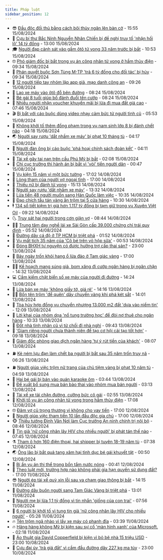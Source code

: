 ```yaml
---
title: Pháp luật
sidebar_position: 12
---
```


<!-- vnexpress-phap-luat:START -->
- 😎 [Đầu độc đối thủ bằng cách bôi thủy ngân lên bàn cờ](https://vnexpress.net/dau-doc-doi-thu-bang-cach-boi-thuy-ngan-len-ban-co-4781965.html) - 15:55 15/08/2024
- 🥰 [Cựu bí thư Bắc Ninh Nguyễn Nhân Chiến bị đề nghị truy tố &#39;nhận hối lộ&#39; 14 tỷ đồng](https://vnexpress.net/cuu-bi-thu-bac-ninh-nguyen-nhan-chien-bi-truy-to-nhan-hoi-lo-13-ty-dong-4781945.html) - 13:00 15/08/2024
- 🎓 [Người đạp cảnh sát vào gầm ôtô tử vong 33 năm trước bị bắt](https://vnexpress.net/nguoi-dap-canh-sat-vao-gam-oto-tu-vong-33-nam-truoc-bi-bat-4781911.html) - 10:53 15/08/2024
- 🤓 [Phó giám đốc bị bắt trong vụ án công nhân tử vong ở hầm thủy điện](https://vnexpress.net/pho-giam-doc-bi-bat-trong-vu-an-cong-nhan-tu-vong-o-ham-thuy-dien-4781860.html) - 09:34 15/08/2024
- 🎊 [Phán quyết buộc Sơn Tùng M-TP &#39;trả 6 tỷ đồng cho đối tác&#39; bị hủy](https://vnexpress.net/phan-quyet-buoc-son-tung-m-tp-tra-6-ty-dong-cho-doi-tac-bi-huy-4781879.html) - 09:34 15/08/2024
- 🙉 [12 người tiếp tay nhóm lập app giả, mạo danh công an](https://vnexpress.net/12-nguoi-tiep-tay-nhom-lap-app-gia-mao-danh-cong-an-4781785.html) - 09:26 15/08/2024
- 🤡 [Lao xe máy vào ôtô đỗ bên đường](https://vnexpress.net/lao-xe-may-vao-oto-do-ben-duong-4781788.html) - 08:24 15/08/2024
- 🗽 [Bé gái 8 tuổi giúp bố đánh đuổi tên cướp](https://vnexpress.net/be-gai-8-tuoi-giup-bo-danh-tra-ten-cuop-4781734.html) - 08:24 15/08/2024
- 🌋 [Nhiều người nhận voucher khuyến mãi bị lừa đi mua đất giá cao](https://vnexpress.net/nhieu-nguoi-nhan-voucher-khuyen-mai-bi-lua-di-mua-dat-gia-cao-4781767.html) - 07:46 15/08/2024
- 🎬 [Bị bắt với cáo buộc dùng video nhạy cảm bức tử người tình cũ](https://vnexpress.net/bi-bat-voi-cao-buoc-dung-video-nhay-cam-buc-tu-nguoi-tinh-cu-4781764.html) - 05:53 15/08/2024
- 💯 [Không khởi tố thêm đồng phạm trong vụ nam sinh lớp 8 bị đánh chết não](https://vnexpress.net/khong-khoi-to-them-dong-pham-trong-vu-nam-sinh-lop-8-bi-danh-chet-nao-4781623.html) - 04:18 15/08/2024
- 🌏 [Người say rượu &#39;dắt nhầm xe máy&#39; bị phạt 10 tháng tù](https://vnexpress.net/nguoi-say-ruou-dat-nham-xe-may-bi-phat-10-thang-tu-4781682.html) - 04:17 15/08/2024
- 🌊 [Người đàn ông bị cáo buộc &#39;phá hoại chính sách đoàn kết&#39;](https://vnexpress.net/nguoi-dan-ong-bi-cao-buoc-pha-hoai-chinh-sach-doan-ket-4781650.html) - 04:11 15/08/2024
- 💂 [Tài xế gây tai nạn trên cầu Phú Mỹ bị bắt](https://vnexpress.net/tai-xe-gay-tai-nan-tren-cau-phu-my-bi-bat-4781636.html) - 02:08 15/08/2024
- 🎡 [Chi cục trưởng thi hành án bị bắt vì &#39;vòi&#39; tiền người dân](https://vnexpress.net/chi-cuc-truong-thi-hanh-an-bi-bat-vi-voi-tien-nguoi-dan-4781577.html) - 00:47 15/08/2024
- 🫶 [Vụ kiện 15 năm vì một bức tường](https://vnexpress.net/vu-kien-15-nam-vi-mot-buc-tuong-4781551.html) - 17:02 14/08/2024
- 🐲 [Lòng tham của người vợ ngoại tình](https://vnexpress.net/long-tham-cua-nguoi-vo-ngoai-tinh-4781523.html) - 17:00 14/08/2024
- 🚀 [Thiếu nữ bị đánh tử vong](https://vnexpress.net/thieu-nu-bi-danh-tu-vong-4781547.html) - 15:13 14/08/2024
- 🎊 [Người say rượu &#39;dắt nhầm xe máy&#39;](https://vnexpress.net/nguoi-say-ruou-dat-nham-xe-may-4781462.html) - 13:32 14/08/2024
- 🤗 [Lừa tiền 48 người muốn sang Hàn Quốc làm việc](https://vnexpress.net/lua-tien-48-nguoi-muon-sang-han-quoc-lam-viec-4781502.html) - 10:35 14/08/2024
- 🗽 [Đạo chích tẩu tán vàng ăn trộm tại 5 cửa hàng](https://vnexpress.net/dao-chich-tau-tan-vang-an-trom-tai-5-cua-hang-4781494.html) - 10:30 14/08/2024
- 🕴 [134 sổ tiết kiệm trị giá hơn 1.117 tỷ đồng bị tạm giữ trong vụ Xuyên Việt Oil](https://vnexpress.net/tam-giu-134-so-tiet-kiem-tri-gia-hon-1-117-ty-dong-trong-vu-xuyen-viet-oil-4781471.html) - 09:22 14/08/2024
- 🌜 [Truy sát hai người trong cơn giận vợ](https://vnexpress.net/truy-sat-hai-nguoi-trong-con-gian-vo-4781450.html) - 08:44 14/08/2024
- 🧑‍🏫 [Trung tâm dạy nghề lái xe Sài Gòn cấp 39.000 chứng chỉ trái quy định](https://vnexpress.net/trung-tam-day-nghe-lai-xe-sai-gon-cap-39-000-chung-chi-trai-quy-dinh-4781365.html) - 05:52 14/08/2024
- 🦩 [Đường dây cá độ ở TP HCM bị triệt phá](https://vnexpress.net/duong-day-ca-do-o-tp-hcm-bi-triet-pha-4781215.html) - 01:52 14/08/2024
- 💼 [Vụ mất tích 35 năm của &#39;Cô bé trên vỏ hộp sữa&#39;](https://vnexpress.net/vu-mat-tich-35-nam-cua-co-be-tren-vo-hop-sua-4781127.html) - 00:53 14/08/2024
- 💫 [Đóng BHXH tự nguyện có được hưởng trợ cấp thai sản?](https://vnexpress.net/dong-bhxh-tu-nguyen-co-duoc-huong-tro-cap-thai-san-khong-4780914.html) - 23:00 13/08/2024
- 🦅 [Bảy ngày trốn khỏi hang ổ lừa đảo ở Tam giác vàng](https://vnexpress.net/bay-ngay-tron-khoi-hang-o-lua-dao-o-tam-giac-vang-4780889.html) - 17:00 13/08/2024
- 🧑‍💻 [Kế hoạch mang súng giả, bom xăng đi cướp ngân hàng bị ngăn chặn](https://vnexpress.net/ke-hoach-mang-sung-gia-bom-xang-di-cuop-ngan-hang-bi-ngan-chan-4781157.html) - 14:32 13/08/2024
- 💻 [Cầm kiếm chặt biển số xe máy của người đi đường](https://vnexpress.net/cam-kiem-chat-bien-so-xe-may-cua-nguoi-di-duong-4781154.html) - 14:24 13/08/2024
- 🤠 [Lừa bán xe máy &#39;không giấy tờ, giá rẻ&#39;](https://vnexpress.net/lua-ban-xe-may-khong-giay-to-gia-re-4781145.html) - 14:16 13/08/2024
- 🧑‍🏫 [Bốn tên trộm &#39;để quên&#39; dây chuyền vàng khi phá két sắt](https://vnexpress.net/bon-ten-trom-de-quen-day-chuyen-vang-khi-pha-ket-sat-4781130.html) - 14:01 13/08/2024
- 🌈 [Tòa hủy hợp đồng vụ chuyển nhượng 13.000 m2 đất &#39;dựa vào niềm tin&#39;](https://vnexpress.net/toa-huy-hop-dong-vu-chuyen-nhuong-13-000-m2-dat-dua-vao-niem-tin-4780824.html) - 12:09 13/08/2024
- 🌮 [Lời khai của nhóm dọa &#39;nổ tung trường học&#39; để đòi nợ thuê cho ngân hàng](https://vnexpress.net/loi-khai-cua-nhom-doa-no-tung-truong-hoc-de-doi-no-thue-cho-ngan-hang-4781008.html) - 10:33 13/08/2024
- 🐲 [Đốt nhà tình nhân cũ vì từ chối đi nhà nghỉ](https://vnexpress.net/dot-nha-tinh-nhan-cu-vi-tu-choi-di-nha-nghi-4781022.html) - 09:43 13/08/2024
- 🧰 [&#39;Giam riêng người chưa thành niên để tạo cơ hội cải tạo tốt hơn&#39;](https://vnexpress.net/giam-rieng-nguoi-chua-thanh-nien-de-tao-co-hoi-cai-tao-tot-hon-4781033.html) - 09:18 13/08/2024
- 💄 [Giám đốc phòng giao dịch ngân hàng &#39;tự ý rút tiền của khách&#39;](https://vnexpress.net/giam-doc-phong-giao-dich-ngan-hang-tu-y-rut-tien-cua-khach-4780974.html) - 08:07 13/08/2024
- ⛽️ [Kẻ ném lựu đạn làm chết ba người bị bắt sau 35 năm trốn truy nã](https://vnexpress.net/ke-nem-luu-dan-lam-chet-ba-nguoi-bi-bat-sau-35-nam-tron-truy-na-4780898.html) - 06:26 13/08/2024
- ⛽️ [Người giúp việc trộm nữ trang của chủ tiệm vàng bị phạt 10 năm tù](https://vnexpress.net/nguoi-giup-viec-trom-nu-trang-cua-chu-tiem-vang-bi-phat-10-nam-tu-4780919.html) - 04:59 13/08/2024
- 💂 [Hai bé gái bị bán vào quán karaoke ôm](https://vnexpress.net/hai-be-gai-bi-ban-vao-quan-karaoke-om-4780834.html) - 03:44 13/08/2024
- 🤔 [Đề xuất bổ sung mua bán bào thai vào nhóm mua bán người](https://vnexpress.net/de-xuat-bo-sung-mua-ban-bao-thai-vao-nhom-mua-ban-nguoi-4780802.html) - 03:13 13/08/2024
- 🧐 [Tài xế xe tải chặn đường, cưỡng bức cô gái](https://vnexpress.net/tai-xe-xe-tai-chan-duong-cuong-buc-co-gai-4780819.html) - 02:55 13/08/2024
- 🎃 [Khởi tố vụ án công nhân tử vong trong hầm thủy điện](https://vnexpress.net/khoi-to-vu-an-cong-nhan-tu-vong-trong-ham-thuy-dien-4780738.html) - 17:08 12/08/2024
- 🤓 [Đâm vợ cũ trọng thương vì không cho vay tiền](https://vnexpress.net/dam-vo-cu-trong-thuong-vi-khong-cho-vay-tien-4780736.html) - 17:00 12/08/2024
- 💃 [Người giúp việc tham tiền 10 lần đầu độc gia chủ](https://vnexpress.net/10-lan-dau-doc-cua-nu-giup-viec-tham-tien-4780712.html) - 17:00 12/08/2024
- 🐵 [Thiếu tướng Đinh Văn Nơi làm Cục trưởng An ninh chính trị nội bộ](https://vnexpress.net/thieu-tuong-dinh-van-noi-lam-cuc-truong-an-ninh-chinh-tri-noi-bo-4780625.html) - 08:46 12/08/2024
- 🤖 [Tin giả &#39;nữ công nhân lây HIV cho nhiều người&#39; bị phát tán thế nào](https://vnexpress.net/tin-gia-nu-cong-nhan-lay-hiv-cho-nhieu-nguoi-bi-phat-tan-the-nao-4780543.html) - 07:45 12/08/2024
- ⚗️ [Tham ô hơn 160 điện thoại, hai shipper bị tuyên 18-19 năm tù](https://vnexpress.net/tham-o-hon-160-dien-thoai-hai-shiper-bi-tuyen-18-19-nam-tu-4780532.html) - 07:38 12/08/2024
- 🌏 [Ông lão bị bắt quả tang xâm hại tình dục bé gái khuyết tật](https://vnexpress.net/ong-lao-bi-bat-qua-tang-xam-hai-tinh-duc-be-gai-khuyet-tat-4780355.html) - 00:50 12/08/2024
- 🦆 [Bí ẩn vụ án thi thể trong bồn tắm nước nóng](https://vnexpress.net/bi-an-vu-an-thi-the-trong-bon-tam-nuoc-nong-4780324.html) - 00:41 12/08/2024
- 🐎 [Theo luật mới, trường hợp nào không phải gia hạn quyền sử dụng đất?](https://vnexpress.net/cac-truong-hop-phai-va-khong-phai-gia-han-khi-het-han-su-dung-dat-4780275.html) - 17:00 11/08/2024
- 😎 [Người ép tài xế quỳ xin lỗi sau va chạm giao thông bị bắt](https://vnexpress.net/nguoi-ep-tai-xe-quy-xin-loi-sau-va-cham-giao-thong-bi-bat-4780306.html) - 14:15 11/08/2024
- 💪 [Đường dây buôn người sang Tam Giác Vàng bị triệt phá](https://vnexpress.net/duong-day-buon-nguoi-sang-tam-giac-vang-bi-triet-pha-4780279.html) - 13:01 11/08/2024
- 🤡 [Người mẹ bị lừa 1,1 tỷ đồng vì tin nhắn &#39;giống của con trai&#39;](https://vnexpress.net/nguoi-me-bi-lua-1-1-ty-dong-vi-tin-nhan-giong-cua-con-trai-4780230.html) - 07:56 11/08/2024
- 🌁 [6 người bị khởi tố vì tung tin giả &#39;nữ công nhân lây HIV cho nhiều người&#39;](https://vnexpress.net/6-nguoi-bi-khoi-to-vi-tung-tin-gia-nu-cong-nhan-lay-hiv-cho-nhieu-nguoi-4780074.html) - 05:28 11/08/2024
- 🔥 [Tên trộm ngã nhào vì lấy xe máy có phanh đĩa](https://video.vnexpress.net/ten-trom-nga-nhao-vi-lay-xe-may-co-phanh-dia-4780092.html) - 03:39 11/08/2024
- 🔥 [Hãng hàng không Mỹ bị kiện sau sự cố &#39;màn hình xanh&#39; của Microsoft.](https://vnexpress.net/hang-hang-khong-my-bi-kien-sau-su-co-man-hinh-xanh-cua-microsoft-4780100.html) - 02:18 11/08/2024
- 👺 [Ảo thuật gia David Copperfield bị kiện vì bỏ bê nhà 15 triệu USD](https://vnexpress.net/ao-thuat-gia-david-copperfield-bi-kien-vi-bo-be-nha-15-trieu-usd-4780094.html) - 23:00 10/08/2024
- 🎊 [Cựu đại úy &#39;trả giá đắt&#39; vì cầm đầu đường dây 227 kg ma túy](https://vnexpress.net/cuu-dai-uy-tra-gia-dat-vi-cam-dau-duong-day-mua-ban-227-kg-ma-tuy-4779968.html) - 23:00 10/08/2024<!-- vnexpress-phap-luat:END -->
